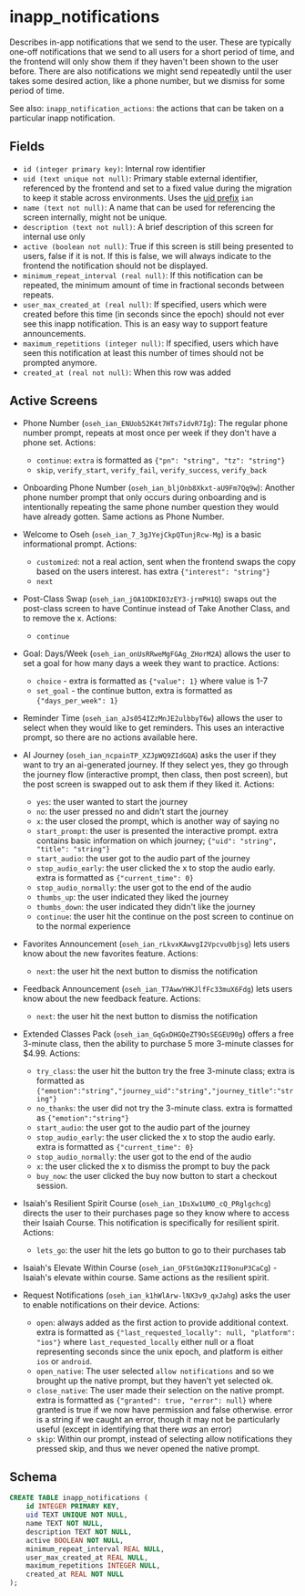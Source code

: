 # inapp_notifications

Describes in-app notifications that we send to the user. These are typically
one-off notifications that we send to all users for a short period of time,
and the frontend will only show them if they haven't been shown to the user
before. There are also notifications we might send repeatedly until the user
takes some desired action, like a phone number, but we dismiss for some
period of time.

See also: `inapp_notification_actions`: the actions that can be taken on a
particular inapp notification.

## Fields

- `id (integer primary key)`: Internal row identifier
- `uid (text unique not null)`: Primary stable external identifier, referenced
  by the frontend and set to a fixed value during the migration to keep it stable
  across environments. Uses the [uid prefix](../uid_prefixes.md) `ian`
- `name (text not null)`: A name that can be used for referencing the screen internally,
  might not be unique.
- `description (text not null)`: A brief description of this screen for internal
  use only
- `active (boolean not null)`: True if this screen is still being presented to
  users, false if it is not. If this is false, we will always indicate to the
  frontend the notification should not be displayed.
- `minimum_repeat_interval (real null)`: If this notification can be repeated,
  the minimum amount of time in fractional seconds between repeats.
- `user_max_created_at (real null)`: If specified, users which were created before
  this time (in seconds since the epoch) should not ever see this inapp notification.
  This is an easy way to support feature announcements.
- `maximum_repetitions (integer null)`: If specified, users which have seen this
  notification at least this number of times should not be prompted anymore.
- `created_at (real not null)`: When this row was added

## Active Screens

- Phone Number (`oseh_ian_ENUob52K4t7HTs7idvR7Ig`): The regular phone number
  prompt, repeats at most once per week if they don't have a phone set. Actions:

  - `continue`: `extra` is formatted as `{"pn": "string", "tz": "string"}`
  - `skip`, `verify_start`, `verify_fail`, `verify_success`, `verify_back`

- Onboarding Phone Number (`oseh_ian_bljOnb8Xkxt-aU9Fm7Qq9w`): Another phone
  number prompt that only occurs during onboarding and is intentionally
  repeating the same phone number question they would have already gotten.
  Same actions as Phone Number.

- Welcome to Oseh (`oseh_ian_7_3gJYejCkpQTunjRcw-Mg`) is a basic informational
  prompt. Actions:

  - `customized`: not a real action, sent when the frontend swaps the copy based on
    the users interest. has extra `{"interest": "string"}`
  - `next`

- Post-Class Swap (`oseh_ian_jOA1ODKI03zEY3-jrmPH1Q`) swaps out the post-class
  screen to have Continue instead of Take Another Class, and to remove the x.
  Actions:

  - `continue`

- Goal: Days/Week (`oseh_ian_onUsRRweMgFGAg_ZHorM2A`) allows the user to set a
  goal for how many days a week they want to practice. Actions:

  - `choice` - extra is formatted as `{"value": 1}` where value is 1-7
  - `set_goal` - the continue button, extra is formatted as `{"days_per_week": 1}`

- Reminder Time (`oseh_ian_aJs054IZzMnJE2ulbbyT6w`) allows the user to select
  when they would like to get reminders. This uses an interactive prompt, so
  there are no actions available here.

- AI Journey (`oseh_ian_ncpainTP_XZJpWQ9ZIdGQA`) asks the user if they want to
  try an ai-generated journey. If they select yes, they go through the journey
  flow (interactive prompt, then class, then post screen), but the post screen
  is swapped out to ask them if they liked it. Actions:

  - `yes`: the user wanted to start the journey
  - `no`: the user pressed no and didn't start the journey
  - `x`: the user closed the prompt, which is another way of saying no
  - `start_prompt`: the user is presented the interactive prompt. extra
    contains basic information on which journey;
    `{"uid": "string", "title": "string"}`
  - `start_audio`: the user got to the audio part of the journey
  - `stop_audio_early`: the user clicked the x to stop the audio early.
    extra is formatted as `{"current_time": 0}`
  - `stop_audio_normally`: the user got to the end of the audio
  - `thumbs_up`: the user indicated they liked the journey
  - `thumbs_down`: the user indicated they didn't like the journey
  - `continue`: the user hit the continue on the post screen to continue on
    to the normal experience

- Favorites Announcement (`oseh_ian_rLkvxKAwvgI2Vpcvu0bjsg`) lets users know
  about the new favorites feature. Actions:

  - `next`: the user hit the next button to dismiss the notification

- Feedback Announcement (`oseh_ian_T7AwwYHKJlfFc33muX6Fdg`) lets users know
  about the new feedback feature. Actions:

  - `next`: the user hit the next button to dismiss the notification

- Extended Classes Pack (`oseh_ian_GqGxDHGQeZT9OsSEGEU90g`) offers a free
  3-minute class, then the ability to purchase 5 more 3-minute classes for
  $4.99. Actions:

  - `try_class`: the user hit the button try the free 3-minute class; extra
    is formatted as `{"emotion":"string","journey_uid":"string","journey_title":"string"}`
  - `no_thanks`: the user did not try the 3-minute class. extra is formatted as
    `{"emotion":"string"}`
  - `start_audio`: the user got to the audio part of the journey
  - `stop_audio_early`: the user clicked the x to stop the audio early.
    extra is formatted as `{"current_time": 0}`
  - `stop_audio_normally`: the user got to the end of the audio
  - `x`: the user clicked the x to dismiss the prompt to buy the pack
  - `buy_now`: the user clicked the buy now button to start a checkout session.

- Isaiah's Resilient Spirit Course (`oseh_ian_1DsXw1UM0_cQ_PRglgchcg`) directs the user to their
  purchases page so they know where to access their Isaiah Course. This
  notification is specifically for resilient spirit. Actions:

  - `lets_go`: the user hit the lets go button to go to their purchases tab

- Isaiah's Elevate Within Course (`oseh_ian_OFStGm3QKzII9onuP3CaCg`) - Isaiah's elevate within
  course. Same actions as the resilient spirit.

- Request Notifications (`oseh_ian_k1hWlArw-lNX3v9_qxJahg`) asks the user
  to enable notifications on their device. Actions:

  - `open`: always added as the first action to provide additional context. extra
    is formatted as `{"last_requested_locally": null, "platform": "ios"}` where
    `last_requested_locally` either null or a float representing seconds since the
    unix epoch, and platform is either `ios` or `android`.
  - `open_native`: The user selected `allow notifications` and so we brought up the
    native prompt, but they haven't yet selected ok.
  - `close_native`: The user made their selection on the native prompt. extra is
    formatted as `{"granted": true, "error": null}` where granted is true if we now have permission
    and false otherwise. error is a string if we caught an error, though it may not
    be particularly useful (except in identifying that there _was_ an error)
  - `skip`: Within our prompt, instead of selecting allow notifications they pressed
    skip, and thus we never opened the native prompt.

## Schema

```sql
CREATE TABLE inapp_notifications (
    id INTEGER PRIMARY KEY,
    uid TEXT UNIQUE NOT NULL,
    name TEXT NOT NULL,
    description TEXT NOT NULL,
    active BOOLEAN NOT NULL,
    minimum_repeat_interval REAL NULL,
    user_max_created_at REAL NULL,
    maximum_repetitions INTEGER NULL,
    created_at REAL NOT NULL
);
```
